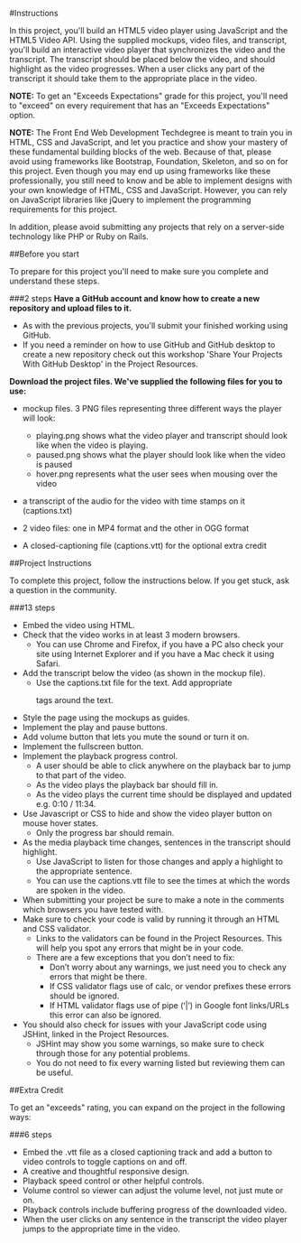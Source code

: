 #Instructions

In this project, you'll build an HTML5 video player using JavaScript and the HTML5 Video API. Using the supplied mockups, video files, and transcript, you'll build an interactive video player that synchronizes the video and the transcript. The transcript should be placed below the video, and should highlight as the video progresses. When a user clicks any part of the transcript it should take them to the appropriate place in the video.

**NOTE:** To get an "Exceeds Expectations" grade for this project, you'll need to "exceed" on every requirement that has an "Exceeds Expectations" option.

**NOTE:** The Front End Web Development Techdegree is meant to train you in HTML, CSS and JavaScript, and let you practice and show your mastery of these fundamental building blocks of the web. Because of that, please avoid using frameworks like Bootstrap, Foundation, Skeleton, and so on for this project. Even though you may end up using frameworks like these professionally, you still need to know and be able to implement designs with your own knowledge of HTML, CSS and JavaScript. However, you can rely on JavaScript libraries like jQuery to implement the programming requirements for this project.

In addition, please avoid submitting any projects that rely on a server-side technology like PHP or Ruby on Rails.

##Before you start

To prepare for this project you'll need to make sure you complete and understand these steps.

###2 steps
**Have a GitHub account and know how to create a new repository and upload files to it.**
- As with the previous projects, you'll submit your finished working using GitHub.
- If you need a reminder on how to use GitHub and GitHub desktop to create a new repository check out this workshop 'Share Your Projects With GitHub Desktop' in the Project Resources.

**Download the project files. We've supplied the following files for you to use:**
- mockup files. 3 PNG files representing three different ways the player will look:
  - playing.png shows what the video player and transcript should look like when the video is playing.
  - paused.png shows what the player should look like when the video is paused
  - hover.png represents what the user sees when mousing over the video

- a transcript of the audio for the video with time stamps on it (captions.txt)
- 2 video files: one in MP4 format and the other in OGG format
- A closed-captioning file (captions.vtt) for the optional extra credit

##Project Instructions

To complete this project, follow the instructions below. If you get stuck, ask a question in the community.

###13 steps
- Embed the video using HTML.
- Check that the video works in at least 3 modern browsers.
  - You can use Chrome and Firefox, if you have a PC also check your site using Internet Explorer and if you have a Mac check it using Safari.
- Add the transcript below the video (as shown in the mockup file).
  - Use the captions.txt file for the text. Add appropriate <p> tags around the text.
- Style the page using the mockups as guides.
- Implement the play and pause buttons.
- Add volume button that lets you mute the sound or turn it on.
- Implement the fullscreen button.
- Implement the playback progress control.
  - A user should be able to click anywhere on the playback bar to jump to that part of the video.
  - As the video plays the playback bar should fill in.
  - As the video plays the current time should be displayed and updated e.g. 0:10 / 11:34.
- Use Javascript or CSS to hide and show the video player button on mouse hover states.
  - Only the progress bar should remain.
- As the media playback time changes, sentences in the transcript should highlight.
  - Use JavaScript to listen for those changes and apply a highlight to the appropriate sentence.
  - You can use the captions.vtt file to see the times at which the words are spoken in the video.
- When submitting your project be sure to make a note in the comments which browsers you have tested with.
- Make sure to check your code is valid by running it through an HTML and CSS validator.
  - Links to the validators can be found in the Project Resources. This will help you spot any errors that might be in your code.
  - There are a few exceptions that you don’t need to fix:
    - Don’t worry about any warnings, we just need you to check any errors that might be there.
    - If CSS validator flags use of calc, or vendor prefixes these errors should be ignored.
    - If HTML validator flags use of pipe (‘|’) in Google font links/URLs this error can also be ignored.
- You should also check for issues with your JavaScript code using JSHint, linked in the Project Resources.
  - JSHint may show you some warnings, so make sure to check through those for any potential problems.
  - You do not need to fix every warning listed but reviewing them can be useful.

##Extra Credit

To get an "exceeds" rating, you can expand on the project in the following ways:

###6 steps
- Embed the .vtt file as a closed captioning track and add a button to video controls to toggle captions on and off.
- A creative and thoughtful responsive design.
- Playback speed control or other helpful controls.
- Volume control so viewer can adjust the volume level, not just mute or on.
- Playback controls include buffering progress of the downloaded video.
- When the user clicks on any sentence in the transcript the video player jumps to the appropriate time in the video.
